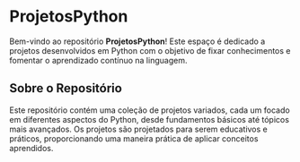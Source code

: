 # ProjetosPython

Bem-vindo ao repositório **ProjetosPython**! 
Este espaço é dedicado a projetos desenvolvidos em Python com o objetivo de fixar conhecimentos e fomentar o aprendizado contínuo na linguagem.

## Sobre o Repositório

Este repositório contém uma coleção de projetos variados, cada um focado em diferentes aspectos do Python, desde fundamentos básicos até tópicos mais avançados. Os projetos são projetados para serem educativos e práticos, proporcionando uma maneira prática de aplicar conceitos aprendidos.
